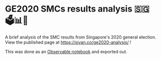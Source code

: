 # GE2020 SMCs results analysis 🇸🇬🗳📊🤔

A brief analysis of the SMC results from Singapore's 2020 general election. View the published page at https://siyan.co/ge2020-analysis/ !

This was done as an [Observable notebook](https://observablehq.com/@siyant/ge2020-smcs-results-analysis) and exported out.
